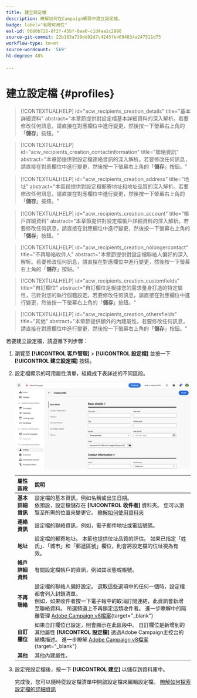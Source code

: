 ```yaml
---
title: 建立設定檔
description: 瞭解如何在Campaign網頁中建立設定檔。
badge: label="有限可用性"
exl-id: 0680b726-8f2f-45bf-8aa0-c1d4aa1c2990
source-git-commit: 22b183a739dd92d7c4245fb4694034a247511d75
workflow-type: tm+mt
source-wordcount: '569'
ht-degree: 48%

---
```


# 建立設定檔 {#profiles}

>[!CONTEXTUALHELP]
>id="acw_recipients_creation_details"
>title="基本詳細資料"
>abstract="本章節提供對設定檔基本詳細資料的深入解析。若要修改任何訊息，請直接在對應欄位中進行變更，然後按一下螢幕右上角的「**儲存**」按鈕。"

>[!CONTEXTUALHELP]
>id="acw_recipients_creation_contactinformation"
>title="聯絡資訊"
>abstract="本章節提供對設定檔連絡資訊的深入解析。若要修改任何訊息，請直接在對應欄位中進行變更，然後按一下螢幕右上角的「**儲存**」按鈕。"

>[!CONTEXTUALHELP]
>id="acw_recipients_creation_address"
>title="地址"
>abstract="本區段提供對設定檔郵寄地址和地址品質的深入解析。若要修改任何訊息，請直接在對應欄位中進行變更，然後按一下螢幕右上角的「**儲存**」按鈕。"

>[!CONTEXTUALHELP]
>id="acw_recipients_creation_account"
>title="帳戶詳細資料"
>abstract="本章節提供對設定檔帳戶詳細資料的深入解析。若要修改任何訊息，請直接在對應欄位中進行變更，然後按一下螢幕右上角的「**儲存**」按鈕。"

>[!CONTEXTUALHELP]
>id="acw_recipients_creation_nolongercontact"
>title="不再聯絡收件人"
>abstract="本章節提供對設定檔聯絡人偏好的深入解析。若要修改任何訊息，請直接在對應欄位中進行變更，然後按一下螢幕右上角的「**儲存**」按鈕。"

>[!CONTEXTUALHELP]
>id="acw_recipients_creation_customfields"
>title="自訂欄位"
>abstract="自訂欄位是根據您的需求量身打造的特定屬性，已針對您的執行個體設定。若要修改任何訊息，請直接在對應欄位中進行變更，然後按一下螢幕右上角的「**儲存**」按鈕。"

>[!CONTEXTUALHELP]
>id="acw_recipients_creation_othersfields"
>title="其他"
>abstract="本章節提供額外的內建屬性。若要修改任何訊息，請直接在對應欄位中進行變更，然後按一下螢幕右上角的「**儲存**」按鈕。"

若要建立設定檔，請遵循下列步驟：

1. 瀏覽至 **[!UICONTROL 客戶管理]** > **[!UICONTROL 設定檔]** 並按一下 **[!UICONTROL 建立設定檔]** 按鈕。

1. 設定檔顯示的可用屬性清單，組織成下表詳述的不同區段。

   ![](assets/create-profile.png)

   | 屬性區段 | 說明 |
   |  ---  |  ---  |
   | **基本詳細資訊** | 設定檔的基本資訊，例如名稱或出生日期。<br/>依預設，設定檔儲存在 **[!UICONTROL 收件者]** 資料夾。 您可以瀏覽至所需的位置來變更它。 [瞭解如何使用資料夾](../get-started/permissions.md#folders) |
   | **連絡資訊** | 設定檔的聯絡資訊，例如，電子郵件地址或電話號碼。 |
   | **地址** | 設定檔的郵寄地址。 本節也提供位址品質的評估。 如果已指定「姓氏」、「城市」和「郵遞區號」欄位，則會將設定檔的位址視為有效。 |
   | **帳戶詳細資料** | 有關設定檔帳戶的資訊，例如其狀態或帳號。 |
   | **不再聯絡** | 設定檔的聯絡人偏好設定。 選取這些選項中的任何一個時，設定檔都會列入封鎖清單。<br/>例如，如果收件者按一下電子報中的取消訂閱連結，此資訊會新增至聯絡資料。 所選頻道上不再鎖定這類收件者。 進一步瞭解中的隔離管理 [Adobe Campaign v8檔案](https://experienceleague.adobe.com/docs/campaign/campaign-v8/send/failures/quarantines.html){target="_blank"} |
   | **自訂欄位** | 如果自訂欄位已設定，則會顯示在此區段中。 自訂欄位是新增到的其他屬性 **[!UICONTROL 設定檔]** 透過Adobe Campaign主控台的結構描述。 進一步瞭解 [Adobe Campaign v8檔案](https://experienceleague.adobe.com/docs/campaign/campaign-v8/developer/shemas-forms/extend-schema.html){target="_blank"} |
   | **其他** | 其他內建屬性。 |

1. 設定完設定檔後，按一下 **[!UICONTROL 建立]** 以儲存到資料庫中。

   完成後，您可以隨時從設定檔清單中開啟設定檔來編輯設定檔。 [瞭解如何探索設定檔的詳細資訊](profile-view.md)
